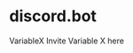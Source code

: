 # discord.bot
 VariableX
Invite Variable X here <a href = "https://discord.com/api/oauth2/authorize?client_id=850887841655554088&permissions=0&scope=bot" target = "_blank"></a>
